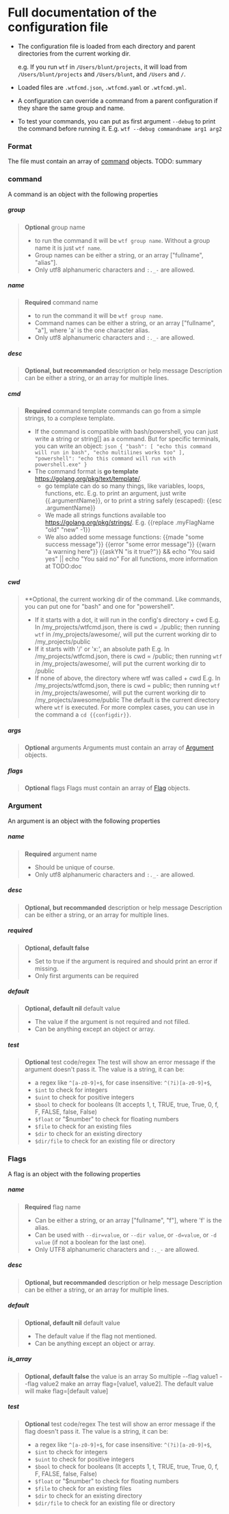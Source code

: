 # Full documentation of the configuration file

- The configuration file is loaded from each directory and parent directories from the current working dir.

  e.g. If you run `wtf` in `/Users/blunt/projects`, it will load from `/Users/blunt/projects` and `/Users/blunt`, and `/Users` and `/`.

- Loaded files are `.wtfcmd.json`, `.wtfcmd.yaml` or `.wtfcmd.yml`.
- A configuration can override a command from a parent configuration if they share the same group and name.

- To test your commands, you can put as first argument `--debug` to print the command before running it.
E.g. `wtf --debug commandname arg1 arg2`

### Format
The file must contain an array of [command](#command) objects.
TODO: summary

### command
A command is an object with the following properties

##### group
> **Optional** group name
> - to run the command it will be `wtf group name`. Without a group name it is just `wtf name`.
> - Group names can be either a string, or an array ["fullname", "alias"].
> - Only utf8 alphanumeric characters and `:._-` are allowed.

##### name
> **Required** command name
> - to run the command it will be `wtf group name`.
> - Command names can be either a string, or an array ["fullname", "a"], where 'a' is the one character alias.
> - Only utf8 alphanumeric characters and `:._-` are allowed.

##### desc
> **Optional, but recommanded** description or help message
> Description can be either a string, or an array for multiple lines.

##### cmd
> **Required** command template
> commands can go from a simple strings, to a complexe template.
> - If the command is compatible with bash/powershell, you can just write a string or string[] as a command.
>   But for specific terminals, you can write an object:
>       ```json
    {
    	"bash": [
    		"echo this command will run in bash",
    		"echo multilines works too"
    	],
    	"powershell": "echo this command will run with powershell.exe"
    }
    ```
> - The command format is **go template** https://golang.org/pkg/text/template/.
>   - go template can do so many things, like variables, loops, functions, etc.
>     E.g. to print an argument, just write {{.argumentName}}, or to print a string safely (escaped): {{esc .argumentName}}
>   - We made all strings functions available too https://golang.org/pkg/strings/.
>     E.g. {{replace .myFlagName "old" "new" -1}}
>   - We also added some message functions:
>     {{made "some success message"}}
>     {{error "some error message"}}
>     {{warn "a warning here"}}
>     {{askYN "is it true?"}} && echo "You said yes" || echo "You said no"
>     For all functions, more information at TODO:doc

##### cwd
> **Optional, the current working dir of the command. Like commands, you can put one for "bash" and one for "powershell".
> - If it starts with a dot, it will run in the config's directory + cwd
>   E.g. In /my_projects/wtfcmd.json, there is cwd = ./public; then running `wtf` in /my_projects/awesome/, will put the current working dir to /my_projects/public
> - If it starts with '/' or 'x:', an absolute path
>   E.g. In /my_projects/wtfcmd.json, there is cwd = /public; then running `wtf` in /my_projects/awesome/, will put the current working dir to /public
> - If none of above, the directory where wtf was called + cwd
>   E.g. In /my_projects/wtfcmd.json, there is cwd = public; then running `wtf` in /my_projects/awesome/, will put the current working dir to /my_projects/awesome/public
> The default is the current directory where `wtf` is executed.
> For more complex cases, you can use in the command a `cd {{configdir}}`.

##### args
> **Optional** arguments
> Arguments must contain an array of [Argument](#Argument) objects.

##### flags
> **Optional** flags
> Flags must contain an array of [Flag](#Flag) objects.

### Argument
An argument is an object with the following properties

##### name
> **Required** argument name
> - Should be unique of course.
> - Only utf8 alphanumeric characters and `:._-` are allowed.

##### desc
> **Optional, but recommanded** description or help message
> Description can be either a string, or an array for multiple lines.

##### required
> **Optional, default false**
> - Set to true if the argument is required and should print an error if missing.
> - Only first arguments can be required

##### default
> **Optional, default nil** default value
> - The value if the argument is not required and not filled.
> - Can be anything except an object or array.

##### test
> **Optional** test code/regex
> The test will show an error message if the argument doesn't pass it.
> The value is a string, it can be:
> - a regex like `^[a-z0-9]+$`, for case insensitive: `^(?i)[a-z0-9]+$`,
> - `$int` to check for integers
> - `$uint` to check for positive integers
> - `$bool` to check for booleans (It accepts 1, t, TRUE, true, True, 0, f, F, FALSE, false, False)
> - `$float` or "$number" to check for floating numbers
> - `$file` to check for an existing files
> - `$dir` to check for an existing directory
> - `$dir/file` to check for an existing file or directory

### Flags
A flag is an object with the following properties

##### name
> **Required** flag name
> - Can be either a string, or an array ["fullname", "f"], where 'f' is the alias.
> - Can be used with `--dir=value`, or `--dir value`, or `-d=value`, or `-d value` (if not a boolean for the last one).
> - Only UTF8 alphanumeric characters and `:._-` are allowed.

##### desc
> **Optional, but recommanded** description or help message
> Description can be either a string, or an array for multiple lines.

##### default
> **Optional, default nil** default value
> - The default value if the flag not mentioned.
> - Can be anything except an object or array.

##### is_array
> **Optional, default false** the value is an array
> So multiple --flag value1 --flag value2 make an array flag=[value1, value2].
> The default value will make flag=[default value]

##### test
> **Optional** test code/regex
> The test will show an error message if the flag doesn't pass it.
> The value is a string, it can be:
> - a regex like `^[a-z0-9]+$`, for case insensitive: `^(?i)[a-z0-9]+$`,
> - `$int` to check for integers
> - `$uint` to check for positive integers
> - `$bool` to check for booleans (It accepts 1, t, TRUE, true, True, 0, f, F, FALSE, false, False)
> - `$float` or "$number" to check for floating numbers
> - `$file` to check for an existing files
> - `$dir` to check for an existing directory
> - `$dir/file` to check for an existing file or directory
